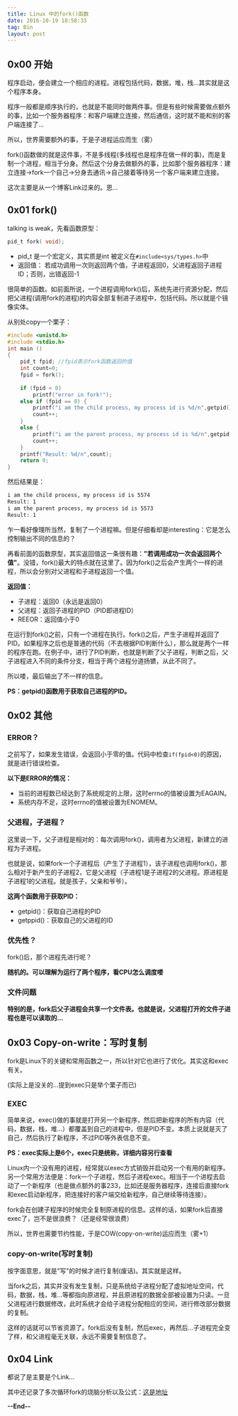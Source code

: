 ```yaml
---
title: Linux 中的fork()函数
date: 2016-10-19 18:58:33
tag: Bin
layout: post
---
```


## 0x00 开始

程序启动，便会建立一个相应的进程。进程包括代码，数据，堆，栈...其实就是这个程序本身。

程序一般都是顺序执行的，也就是不能同时做两件事。但是有些时候需要做点额外的事，比如一个服务器程序：和客户端建立连接，然后通信，这时就不能和别的客户端连接了...

所以，世界需要额外的事，于是子进程运应而生（雾）

fork()函数做的就是这件事，不是多线程(多线程也是程序在做一样的事)，而是复制一个进程，相当于分身。然后这个分身去做额外的事，比如那个服务器程序：建立连接->fork一个自己->分身去通讯->自己接着等待另一个客户端来建立连接。

这次主要是从一个博客Link过来的。恩...

<!--more-->

## 0x01 fork()

talking is weak，先看函数原型：

```c
pid_t fork( void);
```

* pid\_t 是一个宏定义，其实质是int 被定义在`#include<sys/types.h>`中
* 返回值： 若成功调用一次则返回两个值，子进程返回0，父进程返回子进程ID；否则，出错返回-1

很简单的函数。如前面所说，一个进程调用fork()后，系统先进行资源分配，然后把父进程(调用fork的进程)的内容全部复制进子进程中，包括代码。所以就是个镜像实体。

从别处copy一个栗子：

```c
#include <unistd.h>
#include <stdio.h> 
int main () 
{ 
    pid_t fpid; //fpid表示fork函数返回的值
    int count=0;
    fpid = fork(); 
    
    if (fpid < 0) 
        printf("error in fork!"); 
    else if (fpid == 0) {
        printf("i am the child process, my process id is %d/n",getpid()); 
        count++;
    }
    else {
        printf("i am the parent process, my process id is %d/n",getpid()); 
        count++;
    }
    printf("Result: %d/n",count);
    return 0;
}
```

然后结果是：

```bash
i am the child process, my process id is 5574
Result: 1
i am the parent process, my process id is 5573
Result: 1
```

乍一看好像理所当然，复制了一个进程嘛。但是仔细看却是interesting：它是怎么控制输出不同的信息的？

再看前面的函数原型，其实返回值这一条很有趣：**"若调用成功一次会返回两个值"**。没错，fork()最大的特点就在这里了。因为fork()之后会产生两个一样的进程，所以会分别对父进程和子进程返回一个值。

**返回值：**

* 子进程：返回0（永远是返回0）
* 父进程：返回子进程的PID（PID即进程ID）
* REEOR：返回值小于0

在运行到fork()之前，只有一个进程在执行。fork()之后，产生子进程并返回了PID。如果程序之后也是普通的代码（不去根据PID判断什么），那么就是两个一样的程序在跑。在例子中，进行了PID判断，也就是判断了父子进程，判断之后，父子进程进入不同的条件分支，相当于两个进程分道扬镳，从此不同了。

所以喽，最后输出了不一样的信息。

**PS：getpid()函数用于获取自己进程的PID。**

## 0x02 其他

### ERROR？

之前写了，如果发生错误，会返回小于零的值。代码中检查`if(fpid<0)`的原因，就是进行错误检查。

**以下是ERROR的情况：**

* 当前的进程数已经达到了系统规定的上限，这时errno的值被设置为EAGAIN。
* 系统内存不足，这时errno的值被设置为ENOMEM。

### 父进程，子进程？

这里说一下，父子进程是相对的：每次调用fork()，调用者为父进程，新建立的进程为子进程。

也就是说，如果fork一个子进程后（产生了子进程1），该子进程也调用fork()，那么相对于新产生的子进程2，它是父进程（子进程1是子进程2的父进程。原进程是子进程1的父进程。就是孩子，父亲和爷爷）。

**这两个函数用于获取PID：**

* getpid()：获取自己进程的PID
* getppid()：获取自己的父进程的ID

### 优先性？

fork()后，那个进程先进行呢？

**随机的。可以理解为运行了两个程序，看CPU怎么调度喽**

### 文件问题

**特别的是，fork后父子进程会共享一个文件表。也就是说，父进程打开的文件子进程也是可以读取的...**

## 0x03 Copy-on-write：写时复制

fork是Linux下的关键和常用函数之一，所以针对它也进行了优化。其实这和exec有关。

(实际上是没关的...提到exec只是举个栗子而已)

### EXEC

简单来说，exec()做的事就是打开另一个新程序，然后把新程序的所有内容（代码，数据，栈，堆...）都覆盖到自己的进程中，但是PID不变。本质上说就是灭了自己，然后执行了新程序，不过PID等外表信息不变。

**PS：exec实际上是6个，exec只是统称，详细内容另行查看**

Linux内一个没有用的进程，经常就以exec方式销毁并启动另一个有用的新程序。另一个常用方法便是：fork一个子进程，然后子进程exec。相当于一个进程去启动了一个新程序（也是做点额外的事233，比如还是服务器程序，连接后直接fork和exec启动新程序，把连接好的客户端交给新程序，自己继续等待连接）。

fork会在创建子程序的时候完全复制原进程的信息。这样的话，如果fork后直接exec了，岂不是很浪费？（还是经常很浪费）

所以，世界也需要节约性能，于是COW(copy-on-write)运应而生（雾+1）

### copy-on-write(写时复制)

按字面意思，就是"写"的时候才进行复制(废话)。其实就是这样。

当fork之后，其实并没有发生复制，只是系统给子进程分配了虚拟地址空间，代码，数据，栈，堆...等都指向原进程，并且原进程的数据全部被设置为只读。一旦父进程进行数据修改，此时系统才会给子进程分配相应的空间，进行修改部分数据的复制。

这样的话就可以节省资源了。fork后没有复制，然后exec，再然后...子进程完全变了样，和父进程毫无关联，永远不需要复制信息了。

## 0x04 Link

都说了是主要是个Link...

其中还记录了多次循环fork的烧脑分析以及公式：[这是地址][link]

**--End--**

[link]: http://blog.csdn.net/jason314/article/details/5640969

